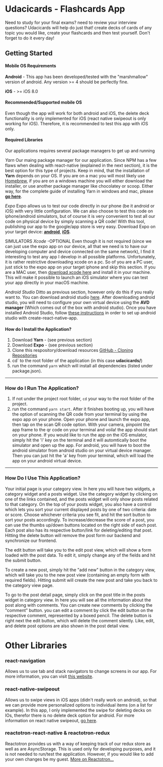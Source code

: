 # Udacicards - Flashcards App

Need to study for your final exams? need to review your interview questions?
Udacicards will help do just that! create decks of cards of any topic you would like, create your flashcards and then test yourself. Don't forget to do it every day!

## Getting Started

#### Mobile OS Requirements ####
**Android** - This app has been developed/tested with the "marshmallow" version of android. Any version >= 4 should be perfectly fine.

**iOS** - >= iOS 8.0


#### Recommended/Supported mobile OS
Even though the app will work for both android and iOS, the delete deck functionality is only implemented for iOS (react native swipeout is only working for iOS). Therefore, it is recommended to test this app with iOS only.


#### Required Libraries ####
Our applications requires several package managers to get up and running

*Yarn*
Our maing package manager for our application. Since NPM has a few flaws when dealing  with react-native (explained in the next section), it is the best option for this type of projects. Keep in mind, that the installation of   **Yarn** depends on your OS. If you are on a mac you will most likely use [Homebrew](https://brew.sh/), if you are on a windows machine you will either download the installer, or use another package manager like chocolatey or scoop. Either way, for the complete guide of installing Yarn in windows and mac, please [**go here**](https://yarnpkg.com/en/docs/install).

*Expo*
Expo allows us to test our code directly in our phone (be it android or iOS) with very little configuration. We can also choose to test this code on iphone/android simulators, but of course it is very convenient to test all our code on physical device by simply scanning a QR code! With this tool, publishing our app to the google/app store is very easy. Download Expo on your target device: [**android**](https://play.google.com/store/apps/details?id=host.exp.exponent), [**iOS**](https://itunes.apple.com/us/app/expo-client/id982107779).



SIMULATORS
*Xcode* -OPTIONAL
Even though it is not required (since we can just use the expo app on our device, all that we need is to have our developing computer and device connected on the same network), I find it interesting to test any app I develop in all possible platforms. Unfortunately, it is rather restrictive downloading xcode on a pc. So of you are a PC user,  just stick to the expo app on your target iphone and skip this section. If you are a MAC user, then [download xcode here](https://itunes.apple.com/us/app/xcode/id497799835?mt=12) and install it in your machine. This will make it possible to launch an iOS simulator where you can test your app directly in your macOS machine.

*Android Studio*
Ditto as previous section, however only do this if you really want to.
You can download android studio [here](https://developer.android.com/studio/index.html). After downloading android studio, you will need to configure your own virtual device using the **AVD manager** (Which comes out of the box with android studio). Once you have installed Android Studio, follow [these instructions](https://medium.com/@sunilk/react-native-development-getting-started-with-android-and-ios-ada22e3d00b1) in order to set up android studio with create-react-native-app.


#### How do I Install the Application? ####

1. Download **Yarn** - (see previous section)
2. Download  **Expo** - (see previous section)
3. Clone this respository/download resources [GitHub - Cloning Repositories](https://help.github.com/articles/cloning-a-repository/)
4. cd` to the root folder of the application (in this case **udacicards/**)
5. run the command `yarn` which will install all dependencies (listed under package.json).





** **
### How do I Run The Application? ###
1. If not under the project root folder, `cd` your way to the root folder of the project.
2. run the command `yarn start`. After it finishes booting up, you will have the option of scanning the QR code from your terminal by using the expo app on your phone. Open your phone and launch the expo app, then tap on the scan QR code option. With your camera, pinpoint the app frame to the qr code on your terminal and voila! the app should start on your phone. If you would like to run the app on the iOS emulator, simply hit the 'i' key on the terminal and it will automtically boot the simulator and open up the app. For android, you will have to boot the android simulator from android studio on your virtual device manager. Then you can just hit the 'a' key from your terminal, which will load the app on your android virtual device.

** **
### How Do I Use This Application? ###
Your initial page is your category view. In here you will have two widgets,
a category widget and a posts widget. Use the category widget by clicking on one of the links contained, and the posts widget will only show posts related to that category. On the top of your posts widget, you also have a control which lets you sort your current displayed posts by one of two criteria: date or score. Choose whichever criteria you see fit, and hit the sort button to sort your posts accordingly. To increase/decrease the score of a post, you can use the thumbs up/down buttons located on the right side of each post. Each post also has its respective button/link for deleting/editing that post. Hitting the delete button will remove the post form our backend and  synchronize our frontend.

The edit button will take you to the edit post view, which will show a form loaded with the post data. To edit it, simply change any of the fields and hit the submit button.

To create a new post, simply hit the "add new" button in the category view, which will take you to the new post view (containing an empty form with required fields). Hitting submit will create the new post and take you back to the category view page.

To go to the post detail page, simply click on the post title in the posts widget in category view. In here you will see all the information about the post along with comments. You can create new comments by clicking the "comment" button. you can edit a comment by click the edit button on the respective comment, represented by a boxed pencil. The delete button is right next the edit button, which will delete the comment silently. Like, edit, and delete post options are also shown in the post detail view.


# Other Libraries
### react-navigation
Allows us to use tab and stack navigators to change screens in our app.
For more information, you can visit [this website](https://reactnavigation.org/).

### react-native-swipeout
Allows us to swipe views in iOS apps (didn't really work on android), so that we can provide more personalized options to individual items (on a list for example). In this app, I only implemented the swipe for deleting decks on IOs, therefor there is no delete deck option for android. For more information on react native swipeout, [go here](https://github.com/dancormier/react-native-swipeout).


### reactotron-react-native & reactotron-redux
Reactotron provides us with a way of keeping track of our redux store
as well as are AsyncStorage. This is used only for developing purposes, and it is not needed to run/test the application. However, if you would like to add your own changes be my guest. [ More on Reactotron...](https://github.com/infinitered/reactotron)


